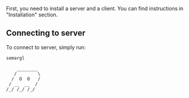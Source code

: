 First, you need to install a server and a client. You can find instructions in "Installation" section.

## Connecting to server

To connect to server, simply run:
```bash
semargl
```

```
    ________
   /        \
  /  O  O   /
 / __  __  /
/_/ /_/ /_/
```
